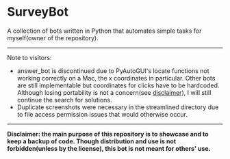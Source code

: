 # SurveyBot

A collection of bots written in Python that automates simple tasks for myself(owner of the repository).

-----------------------------------------------------------------------------------------------------------------------------------------------------------------------------

Note to visitors:
* answer_bot is discontinued due to PyAutoGUI's locate functions not working correctly on a Mac, the x coordinates in particular. Other bots are still implementable but coordinates for clicks have to be hardcoded. Although losing portability is not a concern(see [disclaimer](#disclaimer)), I will still continue the search for solutions.
* Duplicate screenshots were necessary in the streamlined directory due to file access permission issues that would otherwise occur.

-----------------------------------------------------------------------------------------------------------------------------------------------------------------------------

**Disclaimer: the main purpose of this repository is to showcase and to keep a backup of code. Though distribution and use is not forbidden(unless by the license), this bot is not meant for others' use.**
